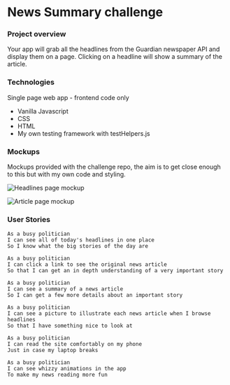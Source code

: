 # News Summary challenge

### Project overview

Your app will grab all the headlines from the Guardian newspaper API and display them on a page.  Clicking on a headline will show a summary of the article.

### Technologies

Single page web app - frontend code only

- Vanilla Javascript
- CSS
- HTML
- My own testing framework with testHelpers.js

### Mockups

Mockups provided with the challenge repo, the aim is to get close enough to this but with my own code and styling.

![Headlines page mockup](/images/news-summary-project-headlines-page-mockup.png)

![Article page mockup](/images/news-summary-project-article-page-mockup.png)

### User Stories

```
As a busy politician
I can see all of today's headlines in one place
So I know what the big stories of the day are
```

```
As a busy politician
I can click a link to see the original news article
So that I can get an in depth understanding of a very important story
```

```
As a busy politician
I can see a summary of a news article
So I can get a few more details about an important story
```

```
As a busy politician
I can see a picture to illustrate each news article when I browse headlines
So that I have something nice to look at
```

```
As a busy politician
I can read the site comfortably on my phone
Just in case my laptop breaks
```

```
As a busy politician
I can see whizzy animations in the app
To make my news reading more fun
```